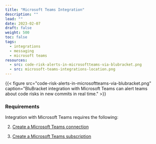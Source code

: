 ```yaml
---
title: "Microsoft Teams Integration"
description: ""
lead: ""
date: 2023-02-07
draft: false
weight: 500
toc: false
tags:
  - integrations
  - messaging
  - microsoft teams
resources:
  - src: code-risk-alerts-in-microsoftteams-via-blubracket.png
  - src: microsoft-teams-integrations-location.png
---
```

{{< figure src="code-risk-alerts-in-microsoftteams-via-blubracket.png" caption="BluBracket integration with Microsoft Teams can alert teams about code risks in new commits in real time." >}}

### Requirements

Integration with Microsoft Teams requires the following:

2. [Create a Microsoft Teams connection](/how-to/messaging/microsoftteams/connection/)

3. [Create a Microsoft Teams subscription](/how-to/messaging/microsoftteams/subscription/)
